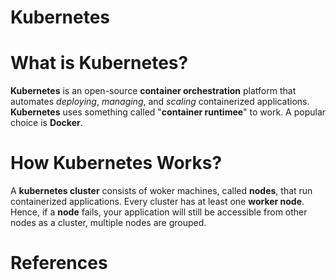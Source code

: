 # Kubernetes

# What is Kubernetes?
__Kubernetes__ is an open-source __container orchestration__ platform that automates _deploying_, _managing_, and _scaling_ containerized applications. __Kubernetes__ uses something called "__container runtimee__" to work. A popular choice is __Docker__.

# How Kubernetes Works?
A __kubernetes cluster__ consists of woker machines, called __nodes__, that run containerized applications. Every cluster has at least one __worker node__. Hence, if a __node__ fails, your application will still be accessible from other nodes as a cluster, multiple nodes are grouped. 

# References
